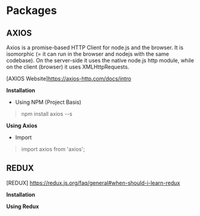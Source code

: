 
# Packages

## AXIOS
Axios is a promise-based HTTP Client for node.js and the browser. It is isomorphic (= it can run in the browser and nodejs with the same codebase). On the server-side it uses the native node.js http module, while on the client (browser) it uses XMLHttpRequests.

[AXIOS Website]https://axios-http.com/docs/intro

**Installation**

- Using NPM (Project Basis)
> npm install axios --s

**Using Axios**
- Import
> import axios from 'axios'; 



## REDUX

[REDUX] https://redux.js.org/faq/general#when-should-i-learn-redux

**Installation**

**Using Redux**

